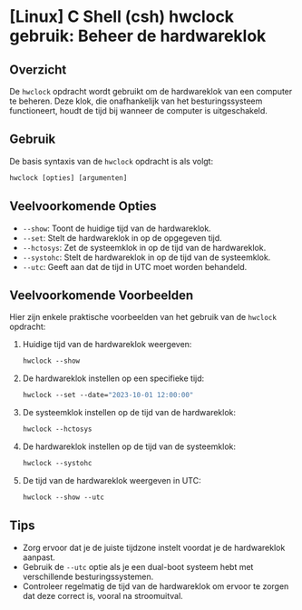 # [Linux] C Shell (csh) hwclock gebruik: Beheer de hardwareklok

## Overzicht
De `hwclock` opdracht wordt gebruikt om de hardwareklok van een computer te beheren. Deze klok, die onafhankelijk van het besturingssysteem functioneert, houdt de tijd bij wanneer de computer is uitgeschakeld.

## Gebruik
De basis syntaxis van de `hwclock` opdracht is als volgt:

```csh
hwclock [opties] [argumenten]
```

## Veelvoorkomende Opties
- `--show`: Toont de huidige tijd van de hardwareklok.
- `--set`: Stelt de hardwareklok in op de opgegeven tijd.
- `--hctosys`: Zet de systeemklok in op de tijd van de hardwareklok.
- `--systohc`: Stelt de hardwareklok in op de tijd van de systeemklok.
- `--utc`: Geeft aan dat de tijd in UTC moet worden behandeld.

## Veelvoorkomende Voorbeelden
Hier zijn enkele praktische voorbeelden van het gebruik van de `hwclock` opdracht:

1. Huidige tijd van de hardwareklok weergeven:
   ```csh
   hwclock --show
   ```

2. De hardwareklok instellen op een specifieke tijd:
   ```csh
   hwclock --set --date="2023-10-01 12:00:00"
   ```

3. De systeemklok instellen op de tijd van de hardwareklok:
   ```csh
   hwclock --hctosys
   ```

4. De hardwareklok instellen op de tijd van de systeemklok:
   ```csh
   hwclock --systohc
   ```

5. De tijd van de hardwareklok weergeven in UTC:
   ```csh
   hwclock --show --utc
   ```

## Tips
- Zorg ervoor dat je de juiste tijdzone instelt voordat je de hardwareklok aanpast.
- Gebruik de `--utc` optie als je een dual-boot systeem hebt met verschillende besturingssystemen.
- Controleer regelmatig de tijd van de hardwareklok om ervoor te zorgen dat deze correct is, vooral na stroomuitval.